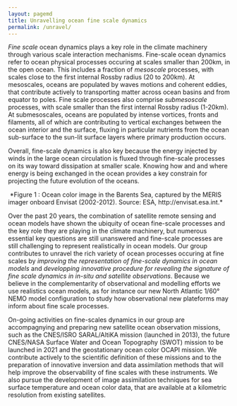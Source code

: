 ```yaml
---
layout: pagemd
title: Unravelling ocean fine scale dynamics
permalink: /unravel/
---
```




*Fine scale* ocean dynamics plays a key role in the climate machinery through various scale interaction mechanisms. Fine-scale ocean dynamics refer to ocean physical processes occuring at scales smaller than 200km, in the open ocean. This includes a fraction of *mesoscale* processes, with scales close to the first internal Rossby radius (20 to 200km). At mesoscales, oceans are populated by waves motions and coherent eddies, that contribute actively to transporting matter across ocean basins and from equator to poles. Fine scale processes also comprise *submesoscale* processes, with scale smaller than the first internal Rossby radius (1-20km). At submesoscales, oceans are populated by intense vortices, fronts and filaments, all of which are contributing to vertical exchanges between the ocean interior and the surface, fluxing in particular nutrients from the ocean sub-surface to the sun-lit surface layers where primary production occurs. 

Overall, fine-scale dynamics is also key because the energy injected by winds in the large ocean circulation is fluxed through fine-scale processes on its way toward dissipation at smaller scale. Knowing how and and where energy is being exchanged in the ocean provides a key constrain for projecting the future evolution of the oceans. 

<img class="img-responsive img-centered" src="https://auraoupa.github.io/template4/assets/img/meris_cover.png" alt=""/>
*Figure 1 : Ocean color image in the Barents Sea, captured by the MERIS imager onboard Envisat (2002-2012). Source: ESA, http://envisat.esa.int.*


Over the past 20 years, the combination of satellite remote sensing and ocean models have shown the ubiquity of ocean fine-scale processes and the key role they are playing in the climate machinery, but numerous essential key questions are still unanswered and fine-scale processes are still challenging to represent realistically in ocean models. Our group contributes to unravel the rich variety of ocean processes occuring at fine scales by *improving the representation of fine-scale dynamics in ocean models* and *developping innovative procedure for revealing the signature of fine scale dynamics in in-situ and satellite observations*. Because we believe in the complementarity of observational and modelling efforts we use realistics ocean models, as for instance our new North Atlantic 1/60° NEMO model configuration to study how observational new plateforms may inform about fine scale processes. 


On-going activities on fine-scales dynamics in our group are accompagnying and preparing new satellite ocean observation missions, such as the CNES/ISRO SARAL/AltiKA mission (launched in 2013), the future CNES/NASA Surface Water and Ocean Topography (SWOT) mission to be launched in 2021 and the geostationary ocean color OCAPI mission. We contribute actively to the scientific definition of these missions and to the preparation of innovative inversion and data assimilation methods that will help improve the observability of fine scales with these instruments. We also pursue the development of image assimilation techniques for sea surface temperature and ocean color data, that are available at a kilometric resolution from existing satellites.


